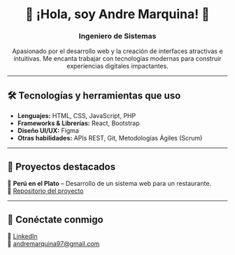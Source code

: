 <h1 align="center">👋 ¡Hola, soy Andre Marquina! 🚀</h1>
<h3 align="center">Ingeniero de Sistemas</h3>

<p align="center">
  Apasionado por el desarrollo web y la creación de interfaces atractivas e intuitivas.  
  Me encanta trabajar con tecnologías modernas para construir experiencias digitales impactantes.
</p>

---

## 🛠 Tecnologías y herramientas que uso  
- **Lenguajes:** HTML, CSS, JavaScript, PHP  
- **Frameworks & Librerías:** React, Bootstrap  
- **Diseño UI/UX:** Figma  
- **Otras habilidades:** APIs REST, Git, Metodologías Ágiles (Scrum)  

---

## 📂 Proyectos destacados  
📌 **Perú en el Plato** – Desarrollo de un sistema web para un restaurante.  
🔗 [Repositorio del proyecto](https://github.com/Dremarq/PeruEnElPlato.git)  

---

## 🤝 Conéctate conmigo  
📎 [LinkedIn](https://www.linkedin.com/in/andre-marquina)  
📩 andremarquina97@gmail.com  
